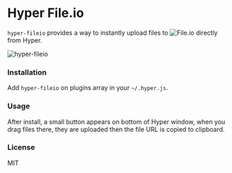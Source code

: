 # Hyper File.io

`hyper-fileio` provides a way to instantly upload files to ![File.io](https://www.file.io) directly from Hyper.

![hyper-fileio](https://raw.githubusercontent.com/psicotropicos/hyper-fileio/master/gif/hyper-fileio.gif)

### Installation

Add `hyper-fileio` on plugins array in your `~/.hyper.js`.

### Usage

After install, a small button appears on bottom of Hyper window, when you drag files there, they are uploaded then the file URL is copied to clipboard.

### License

MIT
